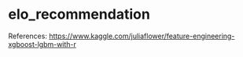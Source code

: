 # elo_recommendation




References:
https://www.kaggle.com/juliaflower/feature-engineering-xgboost-lgbm-with-r 
